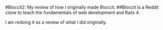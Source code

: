 #Bloccit2: My review of how I originally made Bloccit.
##Bloccit is a Reddit clone to teach the fundamentals of web development and Rails 4.

I am redoing it as a review of what I did originally.
